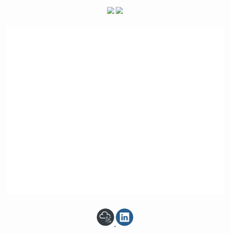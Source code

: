 <p align="center">
  <!--Top languages and stats card-->
  <img width="41%" src="https://github-readme-stats.vercel.app/api/top-langs/?username=Thassanai546&layout=compact&theme=dracula"/>
  <img width="49%" src="https://github-readme-stats.vercel.app/api?username=Thassanai546&show_icons=true&theme=dracula"/>
</p>

<h2></h2>

<div align="center">
  <!--Metrics-->
  <!-- If you're using "main" as default branch -->
  <img src="https://github.com/Thassanai546/Thassanai546/blob/main/github-metrics.svg">
</div>

<h2></h2>

<div align="center">
  <a href="https://tryhackme.com/p/Thasz">
    <img src="https://github.com/Thassanai546/Thassanai546/blob/main/Assets/thm2.png" width="8%">
  </a>
  <a href="https://www.linkedin.com/in/thassanai-mcc/">
    <img src="https://github.com/Thassanai546/Thassanai546/blob/main/Assets/91004.png" width="8%">
  </a>
</div>
